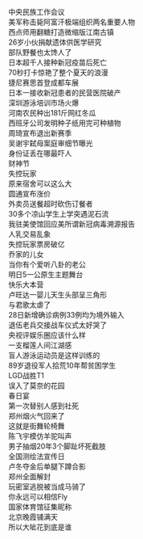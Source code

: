 中央民族工作会议  
美军称击毙阿富汗极端组织两名重要人物  
西点师用翻糖打造微缩版江南古镇  
26岁小伙捐献遗体供医学研究  
部队野餐也太馋人了  
日本超千人接种新冠疫苗后死亡  
70秒打卡惊艳了整个夏天的浪漫  
捷尼赛思首登成都车展  
日本一接收新冠患者的民营医院破产  
深圳游泳培训市场火爆  
河南农民种出181斤网红冬瓜  
西班牙公司发明种子纸用完可种植物  
周琦宣布退出新赛季  
吴谢宇弑母案庭审细节曝光  
身份证丢在哪最吓人  
财神节  
失控玩家  
原来宿舍可以这么大  
圆通宣布涨价  
外卖员送餐超时砍伤订餐者  
30多个凉山学生上学突遇泥石流  
我驻美使馆回应美所谓新冠病毒溯源报告  
人乳交易乱象  
失控玩家票房破亿  
乔家的儿女  
当你有个爱听八卦的老公  
明日5一公原生主题舞台  
快乐大本营  
卢旺达一婴儿天生头部呈三角形  
与君歌太虐了  
28日新增确诊病例33例均为境外输入  
退伍老兵交接战车仪式太好哭了  
央视评娱乐圈应该什么样  
一支榴莲人间江湖感  
盲人游泳运动员是这样训练的  
89岁退役军人拾荒10年帮贫困学生  
LGD战胜T1  
误入了莫奈的花园  
春日宴  
第一次替别人感到社死  
郑州烟火气回来了  
这就是街舞轮椅舞  
陈飞宇模仿羊驼叫声  
男子抽烟20年3个脚趾坏死截肢  
全国测绘法宣传日  
卢冬夺金后单腿下蹲合影  
郑州全面解封  
玩密室逃脱被当成马骑了  
你永远可以相信Fly  
国家体育馆征集昵称  
北京晚霞铺满天  
所以大呲花到底是谁  
